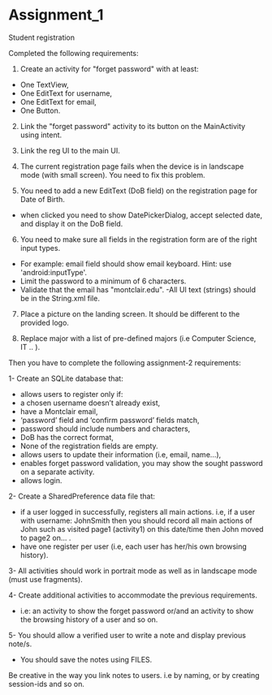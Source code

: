 # Assignment_1
Student registration

Completed the following requirements:

1. Create an activity for "forget password" with at least:
  -	One TextView,
  -	One EditText for username,
  -	One EditText for email,
  -	One Button.
  
2. Link the "forget password" activity to its button on the MainActivity using intent.

3. Link the reg UI to the main UI.

4. The current registration page fails when the device is in landscape mode (with small screen). You need to fix this problem.

5. You need to add a new EditText (DoB field) on the registration page for Date of Birth.
  - when clicked you need to show DatePickerDialog, accept selected date,  and display it on the DoB field.
  
6. You need to make sure all fields in the registration form are of the right input types.
  - For example: email field should show email keyboard. Hint: use 'android:inputType'.
  - Limit the password to a minimum of 6 characters.
  - Validate that the email has "montclair.edu".
  -All UI text (strings) should be in the String.xml file.
  
7. Place a picture on the landing screen. It should be different to the provided logo.

8. Replace major with a list of pre-defined majors (i.e Computer Science, IT .. ).

Then you have to complete the following assignment-2 requirements:

1- Create an SQLite database that:
  - allows users to register only if:
  - a chosen username doesn’t already exist,
  - have a Montclair email,
  - ‘password’ field and ‘confirm password’ fields match,
  - password should include numbers and characters,
  - DoB has the correct format,
  - None of the registration fields are empty.
  - allows users to update their information (i.e, email, name…),
  - enables forget password validation, 
    you may show the sought password on a separate activity.
  - allows login.
  
2- Create a SharedPreference data file that:

  - if a user logged in successfully, registers all main actions. 
    i.e, if a user with username: JohnSmith then you should record all main actions of John such as visited page1 (activity1) on this   date/time then John moved to page2 on… .
  - have one register per user (i.e, each user has her/his own browsing history).
  
3- All activities should work in portrait mode as well as in landscape mode (must use fragments).

4- Create additional activities to accommodate the previous requirements.
  - i.e: an activity to show the forget password or/and an activity to show the browsing history of a user and so on.

5- You should allow a verified user to write a note and display previous note/s.
  - You should save the notes using FILES.
  
Be creative in the way you link notes to users. i.e by naming, or by creating session-ids and so on.

